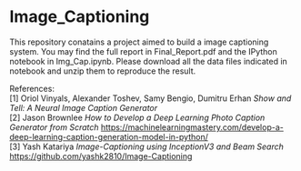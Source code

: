 # Image_Captioning
This repository conatains a project aimed to build a image captioning system.  You may find the full report in Final_Report.pdf and the IPython notebook in Img_Cap.ipynb.  Please download all the data files indicated in notebook and unzip them to reproduce the result.

References:  
[1] Oriol Vinyals, Alexander Toshev, Samy Bengio, Dumitru Erhan *Show and Tell: A Neural Image Caption Generator*  
[2] Jason Brownlee *How to Develop a Deep Learning Photo Caption Generator from Scratch* https://machinelearningmastery.com/develop-a-deep-learning-caption-generation-model-in-python/  
[3] Yash Katariya *Image-Captioning using InceptionV3 and Beam Search* https://github.com/yashk2810/Image-Captioning  
